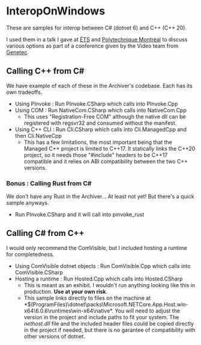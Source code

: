 # InteropOnWindows
These are samples for interop between C# (dotnet 6) and C++ (C++ 20).

I used them in a talk I gave at [ÉTS](https://www.etsmtl.ca/) and [Polytechnique Montréal](https://www.polymtl.ca/) to discuss various options as part of a conference given by the Video team from [Genetec](https://www.genetec.com/).

## Calling C++ from C#
We have example of each of these in the Archiver's codebase. Each has its own tradeoffs.

- Using PInvoke : Run PInvoke.CSharp which calls into PInvoke.Cpp
- Using COM : Run NativeCom.CSharp which calls into NativeCom.Cpp
  - This uses "Registration-Free COM" although the native dll can be registered with regsvr32 and consumed without the manifest.
- Using C++ CLI : Run Cli.CSharp which calls into Cli.ManagedCpp and then Cli.NativeCpp
  - This has a few limitations, the most important being that the Managed C++ project is limited to C++17. It statically links the C++20 project, so it needs those "#include" headers to be C++17 compatible and it relies on ABI compatibility between the two C++ versions.

### Bonus : Calling Rust from C#
We don't have any Rust in the Archiver... At least not yet! But there's a quick sample anyways.

- Run PInvoke.CSharp and it will call into pinvoke_rust

## Calling C# from C++
I would only recommend the ComVisible, but I included hosting a runtime for completedness.

- Using ComVisible dotnet objects : Run ComVisible.Cpp which calls into ComVisible.CSharp
- Hosting a runtime : Run Hosted.Cpp which calls into Hosted.CSharp
  - This is meant as an exhibit. I wouldn't run anything looking like this in production. **Use at your own risk**.
  - This sample links directly to files on the machine at *$(ProgramFiles)\dotnet\packs\Microsoft.NETCore.App.Host.win-x64\6.0.6\runtimes\win-x64\native\*. You will need to adjust the version in the project and include paths to fit your system. The *nethost.dll* file and the included header files could be copied directly in the project if needed, but there is no garantee of compatibility with other versions of dotnet.
